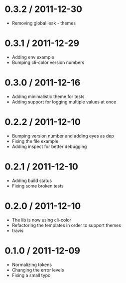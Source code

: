 
0.3.2 / 2011-12-30 
==================

  * Removing global leak - themes

0.3.1 / 2011-12-29 
==================

  * Adding env example
  * Bumping cli-color version numbers

0.3.0 / 2011-12-16 
==================

  * Adding minimalistic theme for tests
  * Adding support for logging multiple values at once

0.2.2 / 2011-12-10 
==================

  * Bumping version number and adding eyes as dep
  * Fixing the file example
  * Adding inspect for better debugging

0.2.1 / 2011-12-10 
==================

  * Adding build status
  * Fixing some broken tests

0.2.0 / 2011-12-10 
==================

  * The lib is now using cli-color
  * Refactoring the templates in order to support themes
  * travis

0.1.0 / 2011-12-09 
==================

  * Normalizing tokens
  * Changing the error levels
  * Fixing a small typo

